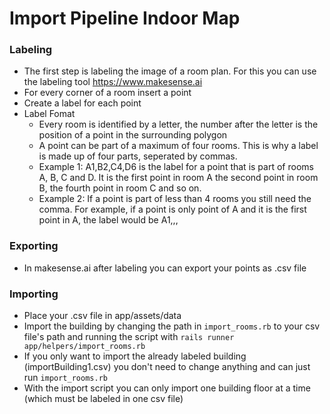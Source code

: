 # Import Pipeline Indoor Map

### Labeling
- The first step is labeling the image of a room plan. For this you can use the labeling tool https://www.makesense.ai
- For every corner of a room insert a point
- Create a label for each point
- Label Fomat
    - Every room is identified by a letter, the number after the letter is the position of a point in the surrounding polygon
    - A point can be part of a maximum of four rooms. This is why a label is made up of four parts, seperated by commas.
    - Example 1: A1,B2,C4,D6 is the label for a point that is part of rooms A, B, C and D. It is the first point in room A the second point in room B, the fourth point in room C and so on. 
    - Example 2: If a point is part of less than 4 rooms you still need the comma. For example, if a point is only point of A and it is the first point in A, the label would be A1,,,

### Exporting
- In makesense.ai after labeling you can export your points as .csv file

### Importing
- Place your .csv file in app/assets/data
- Import the building by changing the path in `import_rooms.rb` to your csv file's path and running the script with `rails runner app/helpers/import_rooms.rb`
- If you only want to import the already labeled building (importBuilding1.csv) you don't need to change anything and can just run `import_rooms.rb`
- With the import script you can only import one building floor at a time (which must be labeled in one csv file)